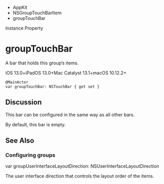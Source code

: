 

- AppKit
- NSGroupTouchBarItem
-  groupTouchBar 

Instance Property

# groupTouchBar

A bar that holds this group’s items.

iOS 13.0+iPadOS 13.0+Mac Catalyst 13.1+macOS 10.12.2+

``` source
@MainActor
var groupTouchBar: NSTouchBar { get set }
```

## Discussion

This bar can be configured in the same way as all other bars.

By default, this bar is empty.

## See Also

### Configuring groups

var groupUserInterfaceLayoutDirection: NSUserInterfaceLayoutDirection

The user interface direction that controls the layout order of the items.

